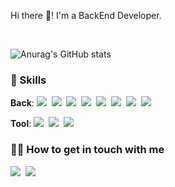 Hi there 👋! I'm a BackEnd Developer.

<br>

![Anurag's GitHub stats](https://github-readme-stats.vercel.app/api?username=JisooPyo&show_icons=true&theme=darcula)

### 💪 Skills

**Back**: <img src="https://img.shields.io/badge/Java-007396?style=flat-square&logo=OpenJDK&logoColor=white">&nbsp;
<img src="https://img.shields.io/badge/Spring-6DB33F?style=flat-square&logo=spring&logoColor=white">&nbsp;
<img src="https://img.shields.io/badge/Spring Boot-6DB33F?style=flat-square&logo=springboot&logoColor=white">&nbsp;
<img src="https://img.shields.io/badge/Gradle-02303A?style=flat-square&logo=gradle&logoColor=white">&nbsp;
<img src="https://img.shields.io/badge/MySQL-4479A1?style=flat-square&logo=mysql&logoColor=white">&nbsp;
<img src="https://img.shields.io/badge/Redis-DC382D?style=flat-square&logo=redis&logoColor=white">&nbsp;
<img src="https://img.shields.io/badge/GitHub Actions-2088FF?style=flat-square&logo=githubactions&logoColor=white">&nbsp;
<img src="https://img.shields.io/badge/Amazon AWS-232F3E?style=flat-square&logo=amazonaws&logoColor=white">
<br>

**Tool**: <img src="https://img.shields.io/badge/Github-181717?style=flat-square&logo=github&logoColor=white">&nbsp;
<img src="https://img.shields.io/badge/git-F05032?style=flat-square&logo=git&logoColor=white">&nbsp;
<img src="https://img.shields.io/badge/Slack-4A154B?style=flat-square&logo=Slack&logoColor=white">
<br>

### 💁‍♀️ How to get in touch with me

<img src="https://img.shields.io/badge/blog-F3F5F7?style=flat-square&logo=tistory&logoColor=black"/>&nbsp;
<img src="https://img.shields.io/badge/audwl326@gmail.com-EA4335?style=flat-square&logo=gmail&logoColor=white"/>



<!--![](https://komarev.com/ghpvc/?username=JisooPyo)-->

